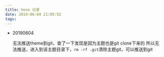 ```yaml
---
title: hexo 记录
date: 2019-06-04 21:05:52
tags:
---
```


* 20190604

  无法推送theme到git，查了一下发现是因为主题也是git clone下来的 所以无法推送，进入到该主题目录下，`rm -rf .git`清除主题git，可以推送到git

